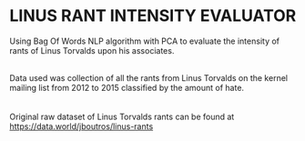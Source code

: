 # LINUS RANT INTENSITY EVALUATOR

Using Bag Of Words NLP algorithm with PCA to evaluate the intensity of rants of Linus Torvalds upon 
his associates.<br><br>

Data used was collection of all the rants from Linus Torvalds on the kernel mailing list from 2012 to 2015 classified
by the amount of hate. <br><br><br>
Original raw dataset of Linus Torvalds rants can be found at https://data.world/jboutros/linus-rants